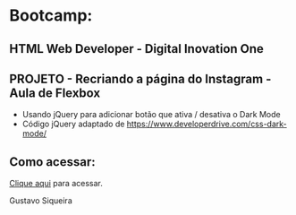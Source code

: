 # Bootcamp:
## HTML Web Developer - Digital Inovation One

## PROJETO - Recriando a página do Instagram - Aula de Flexbox

- Usando jQuery para adicionar botão que ativa / desativa o Dark Mode
- Código jQuery adaptado de https://www.developerdrive.com/css-dark-mode/

## Como acessar:

[Clique aqui](https://siqueira-gustavo.github.io/projeto-aula-flexbox) para acessar.

Gustavo Siqueira
